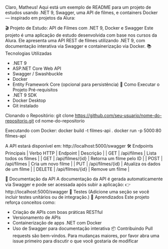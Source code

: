 Claro, Matheus! Aqui está um exemplo de README para um projeto de estudos usando .NET 9, Swagger, uma API de filmes, e containers Docker — inspirado em projetos da Alura:

🎬 Projeto de Estudo: API de Filmes com .NET 9, Docker e Swagger
Este projeto é uma aplicação de estudo desenvolvida com base nos cursos da Alura. Ele apresenta uma API REST de filmes utilizando .NET 9, com documentação interativa via Swagger e containerização via Docker.
📚 Tecnologias Utilizadas
- .NET 9
- ASP.NET Core Web API
- Swagger / Swashbuckle
- Docker
- Entity Framework Core (opcional para persistência)
🚀 Como Executar o Projeto
Pré-requisitos
- .NET 9 SDK
- Docker Desktop
- Git instalado

Clonando o Repositório:
git clone https://github.com/seu-usuario/nome-do-repositorio.git
cd nome-do-repositorio

Executando com Docker:
docker build -t filmes-api .
docker run -p 5000:80 filmes-api

A API estará disponível em: http://localhost:5000/swagger
🛠️ Endpoints Principais
| Verbo HTTP | Endpoint | Descrição | 
| GET | /api/filmes | Lista todos os filmes | 
| GET | /api/filmes/{id} | Retorna um filme pelo ID | 
| POST | /api/filmes | Cria um novo filme | 
| PUT | /api/filmes/{id} | Atualiza os dados de um filme | 
| DELETE | /api/filmes/{id} | Remove um filme | 

📄 Documentação da API
A documentação da API é gerada automaticamente via Swagger e pode ser acessada após subir a aplicação:
👉 http://localhost:5000/swagger
🧪 Testes
(Adicione uma seção se você incluir testes unitários ou de integração.)
🧠 Aprendizados
Este projeto reforça conceitos como:
- Criação de APIs com boas práticas RESTful
- Versionamento de APIs
- Containerização de apps .NET com Docker
- Uso de Swagger para documentação interativa
📦 Contribuindo
Pull requests são bem-vindos. Para mudanças maiores, por favor abra uma issue primeiro para discutir o que você gostaria de modificar




